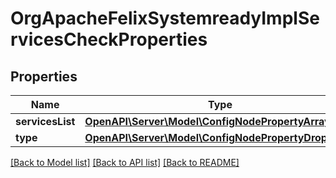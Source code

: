 # OrgApacheFelixSystemreadyImplServicesCheckProperties

## Properties
Name | Type | Description | Notes
------------ | ------------- | ------------- | -------------
**servicesList** | [**OpenAPI\Server\Model\ConfigNodePropertyArray**](ConfigNodePropertyArray.md) |  | [optional] 
**type** | [**OpenAPI\Server\Model\ConfigNodePropertyDropDown**](ConfigNodePropertyDropDown.md) |  | [optional] 

[[Back to Model list]](../README.md#documentation-for-models) [[Back to API list]](../README.md#documentation-for-api-endpoints) [[Back to README]](../README.md)


